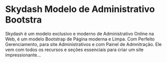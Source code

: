 # Skydash Modelo de Administrativo Bootstra
 Skydash é um modelo exclusivo e moderno de Administrativo Online na Web, é um modelo Bootstrap de Página moderna e Limpa. Com Perfeito Gerenciamento, para site Administrativos e com Painel de Admnitração.  Ele vem com todos os recursos e seções essenciais para criar um site impressionante...

